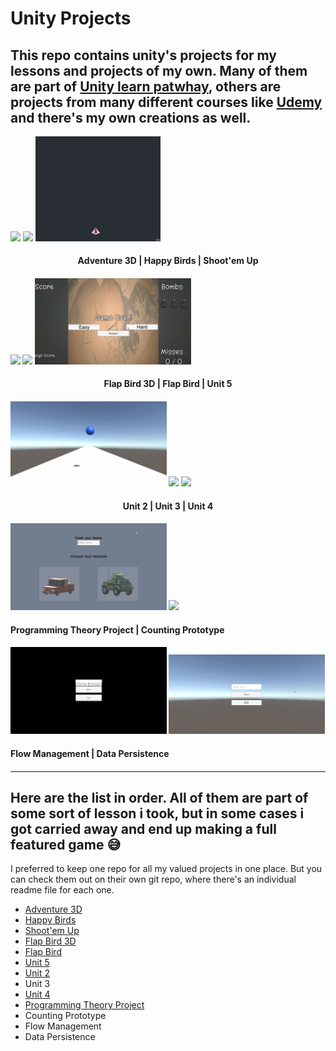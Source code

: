 # Unity Projects
 
## This repo contains unity's projects for my lessons and projects of my own. Many of them are part of [Unity learn patwhay][1], others are projects from many different courses like [Udemy][2] and there's my own creations as well. 

<p align="left"> <img src="Adventure3D/Gifs for Git/gameplay.gif" width="250"/> <align="center"> <img src="Happy Birds/Gifs for Git/gameplay.gif" width="250"/> <align="right"> <img src="Shoot-emUp/Gifs for Git/Demo1.gif" width="200"/>

<h4 align="center">
  Adventure 3D |  Happy Birds | Shoot'em Up               
<h4/>

<img src="FlapBird3D/Gifs for Git/gameplay.gif" width="250"/> <img src="Flap Bird/Gifs for Git/gameplay.gif" width="250"/> <img src="Unit 5/Gifs for Git/gameplay.gif" width="250"/>
 
 <h4 align="center">
  Flap Bird 3D | Flap Bird | Unit 5               
<h4/>

<img src="Unit 2/Gifs for git/gameplay.gif" width="250"/> <img src="Unit 3/Gifs for Git/gameplay.gif" width="250"/> <img src="Unit 4/Gifs for Git/gameplay.gif" width="250"/>
  
<h4 align="center">
 Unit 2 | Unit 3 | Unit 4               
<h4/>

<img src="Programming Theory Project/Gifs for Git/gameplay.gif" width="250"/> <img src="Counting Prototype/Gifs for Git/gameplay.gif" width="250"/>

<h4 align="left">
 Programming Theory Project | Counting Prototype             
<h4/>
  
<img src="FlowManagement/Gifs for Git/gameplay.gif" width="250"/>  <img src="DataPersistence/Gifs for Git/gameplay.gif" width="250"/> 

<h4 align="left">
 Flow Management | Data Persistence           
<h4/>

--- 
## Here are the list in order. All of them are part of some sort of lesson i took, but in some cases i got carried away and end up making a full featured game 😅
 
I preferred to keep one repo for all my valued projects in one place. But you can check them out on their own git repo, where there's an individual readme file for each one. 
 
 
* [Adventure 3D][3]  
* [Happy Birds][4]
* [Shoot'em Up][5] 
* [Flap Bird 3D][6] 
* [Flap Bird][7] 
* [Unit 5][8]
* [Unit 2][9]
* Unit 3 
* [Unit 4][10] 
* [Programming Theory Project][11] 
* Counting Prototype
* Flow Management 
* Data Persistence
 
[1]: https://learn.unity.com/
[2]: https://www.udemy.com/course/curso-completo-unity-3d/ 
[3]: https://github.com/ThicosGroove/Adventure3D
[4]: https://github.com/ThicosGroove/Happy-Birds
[5]: https://github.com/ThicosGroove/Shot-emUp
[6]: https://github.com/ThicosGroove/Flap-Bird-3D
[7]: https://github.com/ThicosGroove/Flap-Bird
[8]: https://github.com/ThicosGroove/Fruit-Ninja-3D 
[9]: https://github.com/ThicosGroove/Infinity-Run
[10]: https://github.com/ThicosGroove/Ball-game
[11]: https://github.com/ThicosGroove/Programming-Theory-Project
